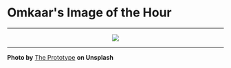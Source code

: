 # Omkaar's Image of the Hour

---

<div align="center">

<a href="https://unsplash.com/photos/modern-kitchen-with-white-cabinets-and-dark-accents-yAy_0ctg9GU">
  <img src="https://images.unsplash.com/photo-1748679979779-cc32e54a5f42?crop=entropy&cs=tinysrgb&fit=max&fm=jpg&ixid=M3w3NjA2Nzh8MHwxfHJhbmRvbXx8fHx8fHx8fDE3NDk0NDE2MDB8&ixlib=rb-4.1.0&q=80&w=1080" style="max-width:100%; height:auto;">
</a>



</div>

---

**Photo by** [The Prototype](https://unsplash.com/@theprototype) **on Unsplash**
